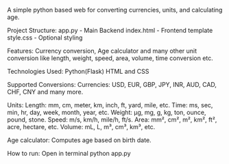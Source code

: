 A simple python based web for converting currencies, units, and calculating age.

Project Structure:
app.py - Main Backend
index.html - Frontend template
style.css - Optional styling

Features:
Currency conversion, Age calculator and many other unit conversion like length, weight, speed, area, volume, time conversion etc. 

Technologies Used:
Python(Flask)
HTML and CSS

Supported Conversions:
Currencies: USD, EUR, GBP, JPY, INR, AUD, CAD, CHF, CNY and many more.

Units:
Length: mm, cm, meter, km, inch, ft, yard, mile, etc.
Time: ms, sec, min, hr, day, week, month, year, etc.
Weight: µg, mg, g, kg, ton, ounce, pound, stone.
Speed: m/s, km/h, mile/h, ft/s.
Area: mm², cm², m², km², ft², acre, hectare, etc.
Volume: mL, L, m³, cm³, km³, etc.

Age calculator: Computes age based on birth date.

How to run:
Open in terminal python app.py
